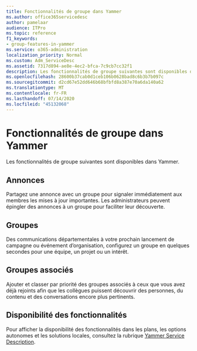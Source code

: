 ```yaml
---
title: Fonctionnalités de groupe dans Yammer
ms.author: office365servicedesc
author: pamelaar
audience: ITPro
ms.topic: reference
f1_keywords:
- group-features-in-yammer
ms.service: o365-administration
localization_priority: Normal
ms.custom: Adm_ServiceDesc
ms.assetid: 7317d894-ae8e-4ec2-bfca-7c9cb7cc32f1
description: Les fonctionnalités de groupe suivantes sont disponibles dans Yammer.
ms.openlocfilehash: 28600b37cab0d1ceb106b0628bad8c6b3b7b097c
ms.sourcegitcommit: d2cd67e52dd646b68bfbfd8a387e70a6da140a62
ms.translationtype: MT
ms.contentlocale: fr-FR
ms.lasthandoff: 07/14/2020
ms.locfileid: "45132068"
---
```

# <a name="group-features-in-yammer"></a>Fonctionnalités de groupe dans Yammer

Les fonctionnalités de groupe suivantes sont disponibles dans Yammer.
  
## <a name="announcements"></a>Annonces

Partagez une annonce avec un groupe pour signaler immédiatement aux membres les mises à jour importantes. Les administrateurs peuvent épingler des annonces à un groupe pour faciliter leur découverte.
  
## <a name="groups"></a>Groupes

Des communications départementales à votre prochain lancement de campagne ou événement d’organisation, configurez un groupe en quelques secondes pour une équipe, un projet ou un intérêt.
  
## <a name="related-groups"></a>Groupes associés

Ajouter et classer par priorité des groupes associés à ceux que vous avez déjà rejoints afin que les collègues puissent découvrir des personnes, du contenu et des conversations encore plus pertinents.
  
## <a name="feature-availability"></a>Disponibilité des fonctionnalités

Pour afficher la disponibilité des fonctionnalités dans les plans, les options autonomes et les solutions locales, consultez la rubrique [Yammer Service Description](yammer-service-description.md).
  